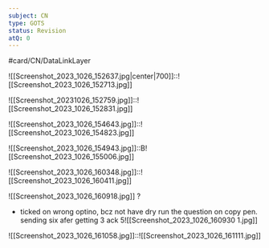 ```yaml
---
subject: CN
type: GOTS
status: Revision
atQ: 0
---
```


#card/CN/DataLinkLayer 

![[Screenshot_2023_1026_152637.jpg|center|700]]::![[Screenshot_2023_1026_152713.jpg]] <!--SR:!2024-03-15,98,292-->


![[Screenshot_20231026_152759.jpg]]::![[Screenshot_2023_1026_152831.jpg]] <!--SR:!2024-02-26,86,290-->

![[Screenshot_2023_1026_154643.jpg]]::![[Screenshot_2023_1026_154823.jpg]] <!--SR:!2024-08-07,205,310-->

![[Screenshot_2023_1026_154943.jpg]]::B![[Screenshot_2023_1026_155006.jpg]] <!--SR:!2024-09-18,248,330-->

![[Screenshot_2023_1026_160348.jpg]]::![[Screenshot_2023_1026_160411.jpg]] <!--SR:!2024-02-02,9,238-->

![[Screenshot_2023_1026_160918.jpg]]
?
- ticked on wrong optino, bcz not have dry run the question on copy pen. sending six afer getting 3 ack
5![[Screenshot_2023_1026_160930 1.jpg]] <!--SR:!2024-02-03,20,252-->

![[Screenshot_2023_1026_161058.jpg]]::![[Screenshot_2023_1026_161111.jpg]] <!--SR:!2024-02-03,10,236-->


